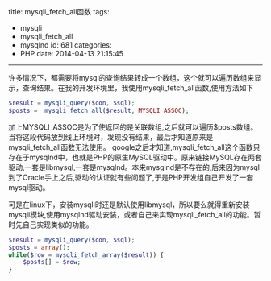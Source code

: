 title: mysqli_fetch_all函数
tags:
  - mysqli
  - mysqli_fetch_all
  - mysqlnd
id: 681
categories:
  - PHP
date: 2014-04-13 21:15:45
---

许多情况下，都需要将mysql的查询结果转成一个数组，这个就可以遍历数组来显示，查询结果。在我的开发环境里，我使用mysqli_fetch_all函数,使用方法如下

``` php
$result = mysqli_query($con, $sql);
$posts =  mysqli_fetch_all($result, MYSQLI_ASSOC);
```

加上MYSQLI_ASSOC是为了使返回的是关联数组,之后就可以遍历$posts数组。当将这段代码放到线上环境时，发现没有结果，最后才知道原来是mysqli_fetch_all函数无法使用。 google之后才知道,mysqli_fetch_all这个函数只存在于mysqlnd中，也就是PHP的原生MySQL驱动中。原来链接MySQL存在两套驱动,一套是libmysql,一套是mysqlnd。本来mysqlnd是不存在的,后来因为mysql到了Oracle手上之后,驱动的认证就有些问题了,于是PHP开发组自己开发了一套mysql驱动。

可是在linux下，安装mysqli时还是默认使用libmysql，所以要么就得重新安装mysqli模块,使用mysqlnd驱动安装，或者自己来实现mysqli_fetch_all的功能。暂时先自己实现类似的功能。
``` php
$result = mysqli_query($con, $sql);
$posts = array();
while($row = mysqli_fetch_array($result)) {
    $posts[] = $row;
}
```

